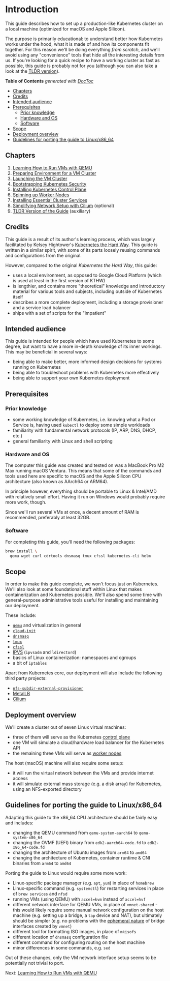 # Introduction

This guide describes how to set up a production-like Kubernetes cluster on a local machine
(optimized for macOS and Apple Silicon).

The purpose is primarily educational: to understand better how Kubernetes works under the hood, what it is made of and how its 
components fit together. For this reason we'll be doing everything _from scratch_, and we'll avoid using any "convenience" 
tools that hide all the interesting details from us. If you're looking for a quick recipe to have a working cluster as fast
as possible, this guide is probably not for you (although you can also take a look at the 
[TLDR version](09_TLDR_Version_of_the_Guide.md)).

<!-- START doctoc generated TOC please keep comment here to allow auto update -->
<!-- DON'T EDIT THIS SECTION, INSTEAD RE-RUN doctoc TO UPDATE -->
**Table of Contents**  *generated with [DocToc](https://github.com/thlorenz/doctoc)*

- [Chapters](#chapters)
- [Credits](#credits)
- [Intended audience](#intended-audience)
- [Prerequisites](#prerequisites)
  - [Prior knowledge](#prior-knowledge)
  - [Hardware and OS](#hardware-and-os)
  - [Software](#software)
- [Scope](#scope)
- [Deployment overview](#deployment-overview)
- [Guidelines for porting the guide to Linux/x86_64](#guidelines-for-porting-the-guide-to-linuxx86_64)

<!-- END doctoc generated TOC please keep comment here to allow auto update -->

## Chapters

1. [Learning How to Run VMs with QEMU](01_Learning_How_to_Run_VMs_with_QEMU.md)
1. [Preparing Environment for a VM Cluster](02_Preparing_Environment_for_a_VM_Cluster.md)
1. [Launching the VM Cluster](03_Launching_the_VM_Cluster.md)
1. [Bootstrapping Kubernetes Security](04_Bootstrapping_Kubernetes_Security.md)
1. [Installing Kubernetes Control Plane](05_Installing_Kubernetes_Control_Plane.md)
1. [Spinning up Worker Nodes](06_Spinning_up_Worker_Nodes.md)
1. [Installing Essential Cluster Services](07_Installing_Essential_Cluster_Services.md)
1. [Simplifying Network Setup with Cilium](08_Simplifying_Network_Setup_with_Cilium.md) (optional)
1. [TLDR Version of the Guide](09_TLDR_Version_of_the_Guide.md) (auxiliary)

## Credits

This guide is a result of its author's learning process, which was largely facilitated by Kelsey Hightower's
[Kubernetes the Hard Way](https://github.com/kelseyhightower/kubernetes-the-hard-way). This guide is written in a similar spirit, with some of its parts loosely reusing
commands and configurations from the original.

However, compared to the original _Kubernetes the Hard Way_, this guide:

* uses a local environment, as opposed to Google Cloud Platform (which is used at least in the first version of KTHW)
* is lengthier, and contains more "theoretical" knowledge and introductory material for various tools and subjects,
  including outside of Kubernetes itself
* describes a more complete deployment, including a storage provisioner and a service load balancer
* ships with a set of scripts for the "impatient"

## Intended audience

This guide is intended for people which have used Kubernetes to some degree, but want to have a more in-depth
knowledge of its inner workings. This may be beneficial in several ways:
* being able to make better, more informed design decisions for systems running on Kubernetes
* being able to troubleshoot problems with Kubernetes more effectively
* being able to support your own Kubernetes deployment

## Prerequisites

### Prior knowledge

* some working knowledge of Kubernetes, i.e. knowing what a Pod or Service is, having used `kubectl` to
  deploy some simple workloads
* familiarity with fundamental network protocols (IP, ARP, DNS, DHCP, etc.)
* general familiarity with Linux and shell scripting

### Hardware and OS

The computer this guide was created and tested on was a MacBook Pro M2 Max running macOS Ventura.
This means that some of the commands and tools used here are specific to macOS and the Apple Silicon CPU
architecture (also known as AArch64 or ARM64).

In principle however, everything should be portable to Linux & Intel/AMD with relatively
small effort. Having it run on Windows would probably require more work, though.

Since we'll run several VMs at once, a decent amount of RAM is recommended, preferably at
least 32GB.

### Software

For completing this guide, you'll need the following packages:

```bash
brew install \
  qemu wget curl cdrtools dnsmasq tmux cfssl kubernetes-cli helm
```

## Scope

In order to make this guide complete, we won't focus just on Kubernetes. We'll also look at some foundational stuff within
Linux that makes containerization and Kubernetes possible. We'll also spend some time with general-purpose administrative
tools useful for installing and maintaining our deployment.

These include:
* [`qemu`](https://www.qemu.org/) and virtualization in general
* [`cloud-init`](https://canonical-cloud-init.readthedocs-hosted.com/en/latest/)
* [`dnsmasq`](https://en.wikipedia.org/wiki/Dnsmasq)
* [`tmux`](https://github.com/tmux/tmux/wiki)
* [`cfssl`](https://github.com/cloudflare/cfssl)
* [IPVS](https://en.wikipedia.org/wiki/IP_Virtual_Server) (`ipvsadm` and `ldirectord`)
* basics of Linux containerization: namespaces and cgroups
* a bit of `iptables`

Apart from Kubernetes core, our deployment will also include the following third party projects:
* [`nfs-subdir-external-provisioner`](https://github.com/kubernetes-sigs/nfs-subdir-external-provisioner)
* [MetalLB](https://metallb.universe.tf/)
* [Cilium](https://cilium.io)

## Deployment overview

We'll create a cluster out of seven Linux virtual machines:
* three of them will serve as the Kubernetes [control plane](https://kubernetes.io/docs/concepts/overview/components/#control-plane-components)
* one VM will simulate a cloud/hardware load balancer for the Kubernetes API
* the remaining three VMs will serve as [worker nodes](https://kubernetes.io/docs/concepts/overview/components/#node-components)

The host (macOS) machine will also require some setup:
* it will run the virtual network between the VMs and provide internet access
* it will simulate external mass storage (e.g. a disk array) for Kubernetes, using an NFS-exported directory

## Guidelines for porting the guide to Linux/x86_64

Adapting this guide to the x86_64 CPU architecture should be fairly easy and includes:
* changing the QEMU command from `qemu-system-aarch64` to `qemu-system-x86_64`
* changing the OVMF (UEFI) binary from `edk2-aarch64-code.fd` to `edk2-x86_64-code.fd`
* changing the architecture of Ubuntu images from `arm64` to `amd64`
* changing the architecture of Kubernetes, container runtime & CNI binaries from `arm64` to `amd64`

Porting the guide to Linux would require some more work:
* Linux-specific package manager (e.g. `apt`, `yum`) in place of `homebrew`
* Linux-specific command (e.g. `systemctl`) for restarting services in place of `brew services` and `nfsd`
* running VMs (using QEMU) with `accel=kvm` instead of `accel=hvf`
* different network interface for QEMU VMs, in place of `vmnet-shared` - this would likely require some
  manual network configuration on the host machine (e.g. setting up a bridge, a `tap` device and NAT),
  but ultimately should be simpler (e.g. no problems with the [ephemeral nature](02_Preparing_Environment_for_a_VM_Cluster.md#restarting-dnsmasq) of bridge interfaces
  created by `vmnet`)
* different tool for formatting ISO images, in place of `mkisofs`
* different location of `dnsmasq` configuration file
* different command for configuring routing on the host machine
* minor differences in some commands, e.g. `sed`

Out of these changes, only the VM network interface setup seems to be potentially not trivial to port.

Next: [Learning How to Run VMs with QEMU](01_Learning_How_to_Run_VMs_with_QEMU.md)

